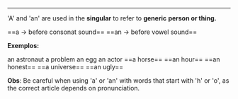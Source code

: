 
---
'A' and 'an' are used in the **singular** to refer to **generic** **person or thing.**

==a -> before consonat sound==
==an -> before vowel sound==

**Exemplos:**

an astronaut
a problem
an egg
an actor
==a horse==
==an hour== 
==an honest==
==a universe==
==an ugly==

**Obs**: Be careful when using 'a' or 'an' with words that start with 'h' or 'o', as the correct article depends on pronunciation.
